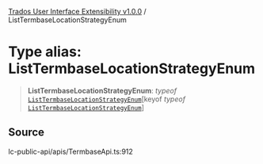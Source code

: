 [Trados User Interface Extensibility v1.0.0](../wiki/globals) / ListTermbaseLocationStrategyEnum

# Type alias: ListTermbaseLocationStrategyEnum

> **ListTermbaseLocationStrategyEnum**: *typeof* [`ListTermbaseLocationStrategyEnum`](../wiki/Variable.ListTermbaseLocationStrategyEnum)\[keyof *typeof* [`ListTermbaseLocationStrategyEnum`](../wiki/Variable.ListTermbaseLocationStrategyEnum)\]

## Source

lc-public-api/apis/TermbaseApi.ts:912
